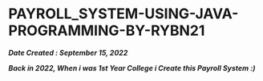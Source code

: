 # PAYROLL_SYSTEM-USING-JAVA-PROGRAMMING-BY-RYBN21
***Date Created : September 15, 2022***

***Back in 2022, When i was 1st Year College i Create this Payroll System :)***
